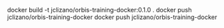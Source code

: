 docker build -t jclizano/orbis-training-docker:0.1.0 .
docker push jclizano/orbis-training-docker
docker push jclizano/orbis-training-docker